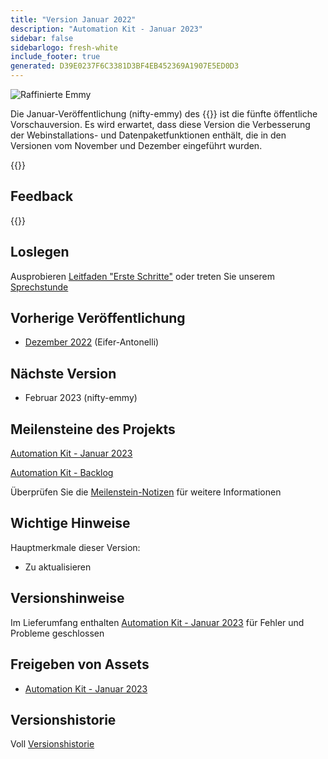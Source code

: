 ```yaml
---
title: "Version Januar 2022"
description: "Automation Kit - Januar 2023"
sidebar: false
sidebarlogo: fresh-white
include_footer: true
generated: D39E0237F6C3381D3BF4EB452369A1907E5ED0D3
---
```


<div class="optional">

![Raffinierte Emmy](/images/nifty-emmy.png)

Die Januar-Veröffentlichung (nifty-emmy) des {{<product-name>}} ist die fünfte öffentliche Vorschauversion. Es wird erwartet, dass diese Version die Verbesserung der Webinstallations- und Datenpaketfunktionen enthält, die in den Versionen vom November und Dezember eingeführt wurden.

</div>

<div class="optional">

{{<presentationStyles>}}

## Feedback

{{<questions name="/content/de/releases/january-2023.json" completed="Vielen Dank für Ihr Feedback" shownavigationbuttons="false" locale="de">}}

</div>

<div class="optional">

## Loslegen

Ausprobieren [Leitfaden "Erste Schritte"](/de/get-started) oder treten Sie unserem [Sprechstunde](/de/office-hours)

## Vorherige Veröffentlichung

- [Dezember 2022](/de/releases/december-2022) (Eifer-Antonelli)

## Nächste Version

- Februar 2023 (nifty-emmy)

## Meilensteine des Projekts

[Automation Kit - Januar 2023](https://github.com/orgs/microsoft/projects/486/views/9)

[Automation Kit - Backlog](https://github.com/orgs/microsoft/projects/486/views/1)

Überprüfen Sie die [Meilenstein-Notizen](/de/releases/milestones) für weitere Informationen

## Wichtige Hinweise

Hauptmerkmale dieser Version:

- Zu aktualisieren

## Versionshinweise

Im Lieferumfang enthalten [Automation Kit - Januar 2023](https://github.com/microsoft/powercat-automation-kit/releases/tag/AutomationKit-January2023) für Fehler und Probleme geschlossen

## Freigeben von Assets

- [Automation Kit - Januar 2023](https://github.com/microsoft/powercat-automation-kit/releases/tag/AutomationKit-January2023)

## Versionshistorie

Voll [Versionshistorie](/de/releases)

</div>
